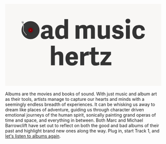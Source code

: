 ![](images/logo/share-banner.png) 

Albums are the movies and books of sound. With just music and album art as their tools, artists manage to capture our hearts and minds with a seemingly endless breadth of experiences. It can be whisking us away to dream like places of adventure, guiding us through character driven emotional journeys of the human spirit, sonically painting grand operas of time and space, and everything in between. Both Marc and Michael Barrowclift have set out to reflect on both the good and bad albums of their past and highlight brand new ones along the way. Plug in, start Track 1, and [let's listen to albums again](http://badmusichertz.com).